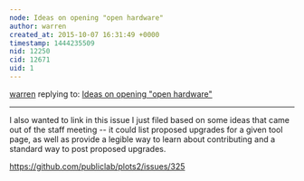 ```yaml
---
node: Ideas on opening "open hardware"
author: warren
created_at: 2015-10-07 16:31:49 +0000
timestamp: 1444235509
nid: 12250
cid: 12671
uid: 1
---
```




[warren](../profile/warren) replying to: [Ideas on opening "open hardware"](../notes/liz/09-28-2015/ideas-on-opening-open-hardware)

----
I also wanted to link in this issue I just filed based on some ideas that came out of the staff meeting -- it could list proposed upgrades for a given tool page, as well as provide a legible way to learn about contributing and a standard way to post proposed upgrades.

https://github.com/publiclab/plots2/issues/325